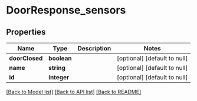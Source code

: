 # DoorResponse_sensors

## Properties
Name | Type | Description | Notes
------------ | ------------- | ------------- | -------------
**doorClosed** | **boolean** |  | [optional] [default to null]
**name** | **string** |  | [optional] [default to null]
**id** | **integer** |  | [optional] [default to null]

[[Back to Model list]](../README.md#documentation-for-models) [[Back to API list]](../README.md#documentation-for-api-endpoints) [[Back to README]](../README.md)


